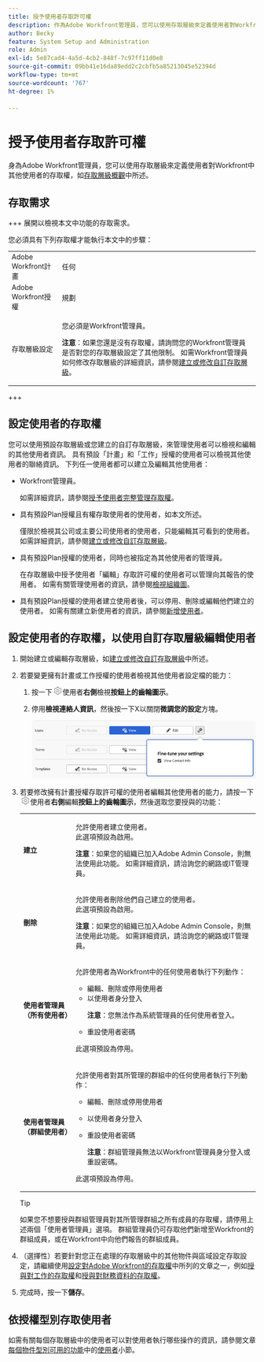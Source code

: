```yaml
---
title: 授予使用者存取許可權
description: 作為Adobe Workfront管理員，您可以使用存取層級來定義使用者對Workfront中其他使用者的存取權。
author: Becky
feature: System Setup and Administration
role: Admin
exl-id: 5e87cad4-4a5d-4cb2-848f-7c97ff11d0e8
source-git-commit: 09bb41e16da89edd2c2cbfb5a85213045e52394d
workflow-type: tm+mt
source-wordcount: '767'
ht-degree: 1%

---
```



# 授予使用者存取許可權

身為Adobe Workfront管理員，您可以使用存取層級來定義使用者對Workfront中其他使用者的存取權，如[存取層級概觀](../../../administration-and-setup/add-users/access-levels-and-object-permissions/access-levels-overview.md)中所述。

## 存取需求

+++ 展開以檢視本文中功能的存取需求。

您必須具有下列存取權才能執行本文中的步驟：

<table style="table-layout:auto"> 
 <col> 
 <col> 
 <tbody> 
  <tr> 
   <td role="rowheader">Adobe Workfront計畫</td> 
   <td>任何</td> 
  </tr> 
  <tr> 
   <td role="rowheader">Adobe Workfront授權</td> 
   <td>規劃</td> 
  </tr> 
  <tr> 
   <td role="rowheader">存取層級設定</td> 
   <td> <p>您必須是Workfront管理員。</p> <p><b>注意</b>：如果您還是沒有存取權，請詢問您的Workfront管理員是否對您的存取層級設定了其他限制。 如需Workfront管理員如何修改存取層級的詳細資訊，請參閱<a href="../../../administration-and-setup/add-users/configure-and-grant-access/create-modify-access-levels.md" class="MCXref xref" data-mc-variable-override="">建立或修改自訂存取層級</a>。</p> </td> 
  </tr> 
 </tbody> 
</table>

+++

## 設定使用者的存取權

您可以使用預設存取層級或您建立的自訂存取層級，來管理使用者可以檢視和編輯的其他使用者資訊。 具有預設「計畫」和「工作」授權的使用者可以檢視其他使用者的聯絡資訊。 下列任一使用者都可以建立及編輯其他使用者：

* Workfront管理員。

  如需詳細資訊，請參閱[授予使用者完整管理存取權](../../../administration-and-setup/add-users/configure-and-grant-access/grant-a-user-full-administrative-access.md)。

* 具有預設Plan授權且有權存取使用者的使用者，如本文所述。

  僅限於檢視其公司或主要公司使用者的使用者，只能編輯其可看到的使用者。 如需詳細資訊，請參閱[建立或修改自訂存取層級](../../../administration-and-setup/add-users/configure-and-grant-access/create-modify-access-levels.md)。

* 具有預設Plan授權的使用者，同時也被指定為其他使用者的管理員。

  在存取層級中授予使用者「編輯」存取許可權的使用者可以管理向其報告的使用者。 如需有關管理使用者的資訊，請參閱[檢視組織圖](../../../people-teams-and-groups/work-directly-with-others/view-the-org-chart.md)。

* 具有預設Plan授權的使用者建立使用者後，可以停用、刪除或編輯他們建立的使用者。 如需有關建立新使用者的資訊，請參閱[新增使用者](../../../administration-and-setup/add-users/create-and-manage-users/add-users.md)。

## 設定使用者的存取權，以使用自訂存取層級編輯使用者

1. 開始建立或編輯存取層級，如[建立或修改自訂存取層級](../../../administration-and-setup/add-users/configure-and-grant-access/create-modify-access-levels.md)中所述。
1. 若要變更擁有計畫或工作授權的使用者檢視其他使用者設定檔的能力：

   1. 按一下![](assets/gear-icon-settings.png)使用者&#x200B;**右側**&#x200B;檢視&#x200B;**按鈕上的齒輪圖示**。

   1. 停用&#x200B;**檢視連絡人資訊**，然後按一下X以關閉&#x200B;**微調您的設定**&#x200B;方塊。

      ![微調使用者設定](assets/fine-tune-users.png)

1. 若要修改擁有計畫授權存取許可權的使用者編輯其他使用者的能力，請按一下![](assets/gear-icon-settings.png)使用者&#x200B;**右側**&#x200B;編輯&#x200B;**按鈕上的齒輪圖示**，然後選取您要授與的功能：

   <table style="table-layout:auto"> 
    <col> 
    <col> 
    <tbody> 
     <tr> 
      <td role="rowheader"><strong>建立</strong> </td> 
      <td> <p>允許使用者建立使用者。<br>此選項預設為啟用。</p> 
     <p><b>注意</b>：如果您的組織已加入Adobe Admin Console，則無法使用此功能。 如需詳細資訊，請洽詢您的網路或IT管理員。</p>
        </td>  
     </tr> 
     <tr> 
      <td role="rowheader"><strong>刪除</strong> </td> 
      <td> <p> 允許使用者刪除他們自己建立的使用者。<br>此選項預設為啟用。</p> <p><b>注意</b>：如果您的組織已加入Adobe Admin Console，則無法使用此功能。 如需詳細資訊，請洽詢您的網路或IT管理員。</p> </td> 
     </tr> 
     <tr> 
      <td role="rowheader"><strong>使用者管理員（所有使用者）</strong> </td> 
      <td> <p>允許使用者為Workfront中的任何使用者執行下列動作：</p> 
       <ul> 
        <li>編輯、刪除或停用使用者</li> 
        <li>以使用者身分登入<p><b>注意</b>：您無法作為系統管理員的任何使用者登入。</p></li> 
        <li>重設使用者密碼</li> 
       </ul> <p>此選項預設為停用。</p> </td> 
     </tr> 
     <tr> 
      <td role="rowheader"><strong>使用者管理員（群組使用者）</strong> </td> 
      <td> <p>允許使用者對其所管理的群組中的任何使用者執行下列動作： 
        <ul>
         <li><p>編輯、刪除或停用使用者</p></li>
         <li>以使用者身分登入</li>
         <li><p>重設使用者密碼</p><p><b>注意</b>：群組管理員無法以Workfront管理員身分登入或重設密碼。</p></li>
        </ul><p>此選項預設為停用。</p></p> </td> 
     </tr> 
    </tbody> 
   </table>

   >[!TIP]
   >
   >如果您不想要授與群組管理員對其所管理群組之所有成員的存取權，請停用上述兩個「使用者管理員」選項。 群組管理員仍可存取他們新增至Workfront的群組成員，或在Workfront中向他們報告的群組成員。

1. （選擇性）若要針對您正在處理的存取層級中的其他物件與區域設定存取設定，請繼續使用[設定對Adobe Workfront的存取權](../../../administration-and-setup/add-users/configure-and-grant-access/configure-access.md)中所列的文章之一，例如[授與對工作的存取權](../../../administration-and-setup/add-users/configure-and-grant-access/grant-access-tasks.md)和[授與對財務資料的存取權](../../../administration-and-setup/add-users/configure-and-grant-access/grant-access-financial.md)。
1. 完成時，按一下&#x200B;**儲存**。

## 依授權型別存取使用者

如需有關每個存取層級中的使用者可以對使用者執行哪些操作的資訊，請參閱文章[每個物件型別可用的功能](../../../administration-and-setup/add-users/access-levels-and-object-permissions/functionality-available-for-each-object-type.md#users)中的[使用者](../../../administration-and-setup/add-users/access-levels-and-object-permissions/functionality-available-for-each-object-type.md)小節。
